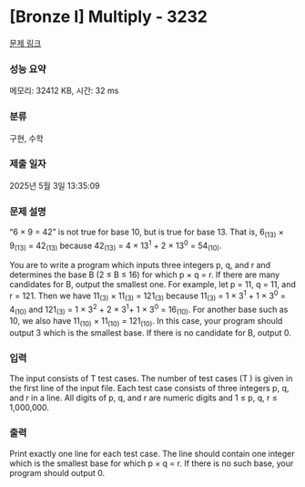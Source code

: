 # [Bronze I] Multiply - 3232 

[문제 링크](https://www.acmicpc.net/problem/3232) 

### 성능 요약

메모리: 32412 KB, 시간: 32 ms

### 분류

구현, 수학

### 제출 일자

2025년 5월 3일 13:35:09

### 문제 설명

<p>“6 × 9 = 42” is not true for base 10, but is true for base 13. That is, 6<sub>(13)</sub> × 9<sub>(13)</sub> = 42<sub>(13)</sub> because 42<sub>(13)</sub> = 4 × 13<sup>1</sup> + 2 × 13<sup>0</sup> = 54<sub>(10)</sub>.</p>

<p>You are to write a program which inputs three integers p, q, and r and determines the base B (2 ≤ B ≤ 16) for which p × q = r. If there are many candidates for B, output the smallest one. For example, let p = 11, q = 11, and r = 121. Then we have 11<sub>(3)</sub> × 11<sub>(3)</sub> = 121<sub>(3)</sub> because 11<sub>(3)</sub> = 1 × 3<sup>1</sup> + 1 × 3<sup>0</sup> = 4<sub>(10)</sub> and 121<sub>(3)</sub> = 1 × 3<sup>2</sup> + 2 × 3<sup>1</sup>+ 1 × 3<sup>0</sup> = 16<sub>(10)</sub>. For another base such as 10, we also have 11<sub>(10)</sub> × 11<sub>(10)</sub> = 121<sub>(10)</sub>. In this case, your program should output 3 which is the smallest base. If there is no candidate for B, output 0.</p>

### 입력 

 <p>The input consists of T test cases. The number of test cases (T ) is given in the first line of the input file. Each test case consists of three integers p, q, and r in a line. All digits of p, q, and r are numeric digits and 1 ≤ p, q, r ≤ 1,000,000.</p>

### 출력 

 <p>Print exactly one line for each test case. The line should contain one integer which is the smallest base for which p × q = r. If there is no such base, your program should output 0.</p>

